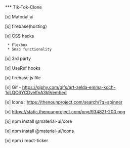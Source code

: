 *** Tik-Tok-Clone


[x] Material ui

[x] firebase(hosting)

[x] CSS hacks 
     
     * Flexbox
     * Snap functionality
  
[x] 3rd party

[x] UseRef hooks

[x] firebase.js file 

[x] Gif - https://giphy.com/gifs/art-zelda-emma-koch-1dLQC6YCDvelfnA3k9/embed


[x] Icons :  https://thenounproject.com/search/?q=spinner

[x] https://static.thenounproject.com/png/934821-200.png

[x] npm install @material-ui/core

[x] npm install @material-ui/icons

[x] npm i react-ticker